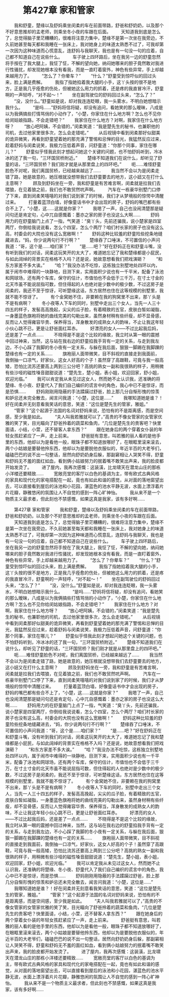 # 　　第427章 家和管家
　　我和舒童，楚缘以及舒妈乘坐闵柔的车在前面带路，舒爸和舒奶奶，以及那个不好意思推却的孟老师，则乘坐冬小夜的车跟在后面。
　　天知道我到底是怎么了，总觉得脑子里茫糟糟的，很难将注意力集中，楚缘不是第一次坐在我旁边，不久前她甚至每天都和我睡在一张床上，我对她身上的味道太熟悉不过了，可我却第一次因为这种味道而心慌意乱，连舒妈与我聊天，我也是有一句没一句的应着，自己都不知道自己在说些什么。
　　车子驶上四环路后，坐在我另一边的舒童忽然将手按在了我大腿上，我怔了怔，不解的望向她，纳闷她哪来的胆子竟然敢对我进行性骚扰，却发现她根本没有看我，而是一直盯着窗外，神色有些异常，手上却越来越用力了。
　　“怎么了？你晕车？”
　　“什么？”舒童受到惊吓似的回过头来，脸上满是费解。
　　我指了指她掐着我大腿的小手，这丫头按的很不是地方，正是我几乎痊愈的伤处，但被她这么用力的抓着，还是疼的我直冒冷汗，舒童啊的一声轻呼，“对不起～！”
　　坐在副驾驶位的舒妈回过头来，“怎么了？”
　　“没，没什么。”舒童如是说，却对我连连眨眼，我一头雾水，不明白她想暗示我什么。
　　“是吗……”舒妈将信将疑，却没有追问，看她笑的那么暧昧，八成是以为我俩搞些打情骂俏的小动作了，“小楚，你家住在什么地方啊？怎么也不见你给闵姑娘指路，不会走错吧？”
　　我家住在什么地方？对啊，我家住在什么地方呀？
　　“放心吧阿姨，不会错的，”闵柔笑道：“我是楚先生的秘书，也兼职他的司机，去过他家里很多次，怎么会走错呢。”
　　从后视镜中看到闵柔那好似甜美的诡异微笑，再看到舒童望着她的那充满了警惕和忌惮的目光，我猛然反应过来，趁着舒妈与闵柔说笑，我极力压低着声音，问舒童道：“你那个同事，家住在哪儿？”
　　舒童似乎怪我此刻才想起问她这个关键的问题，也不怕舒妈听到，冷冰冰的还了我一句，“三环国贸桥附近。”
　　楚缘不知道我们在说什么，却听见了舒童的话，“三环国贸桥？我们刚才就是从那里盘上的四环吧。”
　　呃……难怪舒童脸色不对呢，我们离国贸桥，已经越来越远了……
　　我当然不会以为是闵柔走错了路，她是故意的，她压根就没想带我们去舒童要去的地方，这小妞又在打什么主意啊？
　　顾及到舒妈坐在一旁，我和舒童是有苦难言啊，闵柔就是拉我们去喂狼，在见着狼之前，我们也不敢贸然吭声啊。
　　汽车在一栋豪华别墅门口停了下来，直到闵柔笑嘻嘻的对我们说到家了的时候，我们才从梦境般的惊愕中清醒过来。
　　打量着蓝顶白墙，好像童话书中才会出现的房子，舒妈的嘴巴都有些合不上了，“小楚，这……这就是你家？”
　　我嗯了一声，自己也没闹清楚那是疑问句还是肯定句，心中兀自感慨着：墨亦之家的房子也没这么大啊……
　　舒妈用力的在舒童脑门上点了一指，气笑道：“臭丫头，先前还骗我，说小楚家是四室两厅，你倒给我说说看，怎么个四室，怎么个两厅？咱们村长家的房子也没有这么高，村委会的大院也没有这么宽敞啊！”
　　舒妈这种比较羞的舒童险些挖条地缝藏进去，“妈，你少说两句行不行啊？”
　　楚缘吞了口唾沫，不可置信的小声问我道：“哥，这个是……咱们家？”
　　“是……吧？”好在舒妈正在和舒童斗嘴，没有听到我们的对话，闵柔这玩笑开的太大了，难道她忘记了我和楚缘都是小屁民，与如此阔绰的背景实在格格不入吗？还是说，她故意想看我们把戏演砸？
　　“和东方家差不多大诶。”
　　“哈？”我没办法不吃惊，这栋独立别墅地处四环以内，属于闹市中难得的一块静地，目测下来，实用面积少说也有一千平米，配备了泳池和网球场，还有两个车库，保守的估计，市值怕也不会低于三千万，在寸土寸金的北天市虽不能说屈指可数，但住得起的人也绝对是少数中的极少数，不过这房子是闵柔的，我还不至于惊讶，可听楚缘这话，东方居然也住在这等规模的别墅里，我就不能不惊讶了。
　　有个金窝她不住，非要赖在我的狗窝里不出来，那丫头是不是有病啊？
　　冬小夜等人下车的同时，别墅中走出三个女人，当先一人三十四五的样子，发髻高高挽起，尖尖的瓜子脸，有着精致的五官，皮肤白皙如凝脂，一身墨蓝色旗袍将她的曲线完美的勾勒出来，虽然身材稍有些纤瘦，却不显骨感，反而让人觉得雍容华贵、保养得当，浑身散发的成熟女人的韵味，不止让我这年轻小伙心跳不已，更是让舒爸面红耳赤。
　　好漂亮的女人——不过比起我后妈，还是差了一点点……
　　不晓得是不是这个比较的缘故，我立时从第一眼的震撼中回过神来，当然，这与站在我右边的舒童掐我手背有一定的关系，与走到我左边，不小心踩了我脚的冬小夜有一定关系，与躲在我后面，狠狠一脚踢在我脚踝的楚缘也有一定的关系……
　　旗袍丽人面带微笑，目不斜视的直接走到我面前，我倒抽一口凉气，好家伙，这女人好高的个子！虽然穿了高跟鞋，可竟与我一般高矮，恐怕比流苏还要高上两到三公分吧？高挑的熟女一副和我很熟的样子，用稍微有些沙哑的磁性嗓音甜甜说道：“楚先生，楚小姐，表小姐，欢迎回家，舒小姐，欢迎光临。”
　　我可以肯定我从未见过这女人，然而她不止认识我，还准确的将楚缘、冬小夜、舒童代入了我们自己编织的谎言中的角色，我心中已不是惊讶，而是恐惧……
　　舒妈刚刚用隐蔽的手法蹂躏过舒爸，脸上那几分自惭形愧的惊羡和妒忌还未完全散去，闻言问我道：“小楚，这位是……”
　　我哪知道她是谁？！好在闵柔并无刻意看我笑话的意思，笑道：“这位是楚先生的管家，雅姐。”
　　“管家？”这个起源于法国的名词对舒妈来说，恐怕有的不是距离感，而是空间感，至少我是如此。
　　“夫人叫我若雅就可以了，”高贵的不像女管家的女管家优雅的笑了笑，目光瞄向了舒爸拎着的蔬菜和鱼肉，“几位是楚先生的贵客吧？快里面请，小结，小萱，还不替客人拿东西？”
　　跟在她身后的两个穿着女仆装的年轻女孩赶紧应了一声，走上前来。
　　舒爸挺有意思，叫若雅的丽人看的是他手里的东西，他却以为是看他一般，眼珠子都不知道放哪好了，在眼眶里滚来滚去，两个小姑娘是要替他拎东西，他却以为是要脱他衣服似的，年近半百的大老爷们，磕磕巴巴的说不出一句整话，居然向舒奶奶身后躲，那副窘相让人哭笑不得，舒童和舒妈无不羞的面红如血，看到俩小姑娘努力的抿着嘴不敢笑出声来，我的脸皮都开始发烫了。
　　进了屋内，我再次感慨：这装潢，比龙啸天在潜龙山庄的那栋小洋楼还要精致……
　　宽敞亮堂的客厅以白色的基调为主，带有欧式古典风格的家具和现代化的家电搭配在一起，竟也有如此和谐的感觉，从对面的落地窗望出去，可以直接看到屋后的泳池和小花园，湛蓝色的池水平静无波，水面上漂浮着片片花瓣，静雅悠闲的氛围让人不自觉的感到一阵心旷神怡。
　　我从来不是一个物质主义最求者，但此刻也不禁感慨，如果这真是我家，该有多好啊……

　　第427章 家和管家
　　我和舒童，楚缘以及舒妈乘坐闵柔的车在前面带路，舒爸和舒奶奶，以及那个不好意思推却的孟老师，则乘坐冬小夜的车跟在后面。
　　天知道我到底是怎么了，总觉得脑子里茫糟糟的，很难将注意力集中，楚缘不是第一次坐在我旁边，不久前她甚至每天都和我睡在一张床上，我对她身上的味道太熟悉不过了，可我却第一次因为这种味道而心慌意乱，连舒妈与我聊天，我也是有一句没一句的应着，自己都不知道自己在说些什么。
　　车子驶上四环路后，坐在我另一边的舒童忽然将手按在了我大腿上，我怔了怔，不解的望向她，纳闷她哪来的胆子竟然敢对我进行性骚扰，却发现她根本没有看我，而是一直盯着窗外，神色有些异常，手上却越来越用力了。
　　“怎么了？你晕车？”
　　“什么？”舒童受到惊吓似的回过头来，脸上满是费解。
　　我指了指她掐着我大腿的小手，这丫头按的很不是地方，正是我几乎痊愈的伤处，但被她这么用力的抓着，还是疼的我直冒冷汗，舒童啊的一声轻呼，“对不起～！”
　　坐在副驾驶位的舒妈回过头来，“怎么了？”
　　“没，没什么。”舒童如是说，却对我连连眨眼，我一头雾水，不明白她想暗示我什么。
　　“是吗……”舒妈将信将疑，却没有追问，看她笑的那么暧昧，八成是以为我俩搞些打情骂俏的小动作了，“小楚，你家住在什么地方啊？怎么也不见你给闵姑娘指路，不会走错吧？”
　　我家住在什么地方？对啊，我家住在什么地方呀？
　　“放心吧阿姨，不会错的，”闵柔笑道：“我是楚先生的秘书，也兼职他的司机，去过他家里很多次，怎么会走错呢。”
　　从后视镜中看到闵柔那好似甜美的诡异微笑，再看到舒童望着她的那充满了警惕和忌惮的目光，我猛然反应过来，趁着舒妈与闵柔说笑，我极力压低着声音，问舒童道：“你那个同事，家住在哪儿？”
　　舒童似乎怪我此刻才想起问她这个关键的问题，也不怕舒妈听到，冷冰冰的还了我一句，“三环国贸桥附近。”
　　楚缘不知道我们在说什么，却听见了舒童的话，“三环国贸桥？我们刚才就是从那里盘上的四环吧。”
　　呃……难怪舒童脸色不对呢，我们离国贸桥，已经越来越远了……
　　我当然不会以为是闵柔走错了路，她是故意的，她压根就没想带我们去舒童要去的地方，这小妞又在打什么主意啊？
　　顾及到舒妈坐在一旁，我和舒童是有苦难言啊，闵柔就是拉我们去喂狼，在见着狼之前，我们也不敢贸然吭声啊。
　　汽车在一栋豪华别墅门口停了下来，直到闵柔笑嘻嘻的对我们说到家了的时候，我们才从梦境般的惊愕中清醒过来。
　　打量着蓝顶白墙，好像童话书中才会出现的房子，舒妈的嘴巴都有些合不上了，“小楚，这……这就是你家？”
　　我嗯了一声，自己也没闹清楚那是疑问句还是肯定句，心中兀自感慨着：墨亦之家的房子也没这么大啊……
　　舒妈用力的在舒童脑门上点了一指，气笑道：“臭丫头，先前还骗我，说小楚家是四室两厅，你倒给我说说看，怎么个四室，怎么个两厅？咱们村长家的房子也没有这么高，村委会的大院也没有这么宽敞啊！”
　　舒妈这种比较羞的舒童险些挖条地缝藏进去，“妈，你少说两句行不行啊？”
　　楚缘吞了口唾沫，不可置信的小声问我道：“哥，这个是……咱们家？”
　　“是……吧？”好在舒妈正在和舒童斗嘴，没有听到我们的对话，闵柔这玩笑开的太大了，难道她忘记了我和楚缘都是小屁民，与如此阔绰的背景实在格格不入吗？还是说，她故意想看我们把戏演砸？
　　“和东方家差不多大诶。”
　　“哈？”我没办法不吃惊，这栋独立别墅地处四环以内，属于闹市中难得的一块静地，目测下来，实用面积少说也有一千平米，配备了泳池和网球场，还有两个车库，保守的估计，市值怕也不会低于三千万，在寸土寸金的北天市虽不能说屈指可数，但住得起的人也绝对是少数中的极少数，不过这房子是闵柔的，我还不至于惊讶，可听楚缘这话，东方居然也住在这等规模的别墅里，我就不能不惊讶了。
　　有个金窝她不住，非要赖在我的狗窝里不出来，那丫头是不是有病啊？
　　冬小夜等人下车的同时，别墅中走出三个女人，当先一人三十四五的样子，发髻高高挽起，尖尖的瓜子脸，有着精致的五官，皮肤白皙如凝脂，一身墨蓝色旗袍将她的曲线完美的勾勒出来，虽然身材稍有些纤瘦，却不显骨感，反而让人觉得雍容华贵、保养得当，浑身散发的成熟女人的韵味，不止让我这年轻小伙心跳不已，更是让舒爸面红耳赤。
　　好漂亮的女人——不过比起我后妈，还是差了一点点……
　　不晓得是不是这个比较的缘故，我立时从第一眼的震撼中回过神来，当然，这与站在我右边的舒童掐我手背有一定的关系，与走到我左边，不小心踩了我脚的冬小夜有一定关系，与躲在我后面，狠狠一脚踢在我脚踝的楚缘也有一定的关系……
　　旗袍丽人面带微笑，目不斜视的直接走到我面前，我倒抽一口凉气，好家伙，这女人好高的个子！虽然穿了高跟鞋，可竟与我一般高矮，恐怕比流苏还要高上两到三公分吧？高挑的熟女一副和我很熟的样子，用稍微有些沙哑的磁性嗓音甜甜说道：“楚先生，楚小姐，表小姐，欢迎回家，舒小姐，欢迎光临。”
　　我可以肯定我从未见过这女人，然而她不止认识我，还准确的将楚缘、冬小夜、舒童代入了我们自己编织的谎言中的角色，我心中已不是惊讶，而是恐惧……
　　舒妈刚刚用隐蔽的手法蹂躏过舒爸，脸上那几分自惭形愧的惊羡和妒忌还未完全散去，闻言问我道：“小楚，这位是……”
　　我哪知道她是谁？！好在闵柔并无刻意看我笑话的意思，笑道：“这位是楚先生的管家，雅姐。”
　　“管家？”这个起源于法国的名词对舒妈来说，恐怕有的不是距离感，而是空间感，至少我是如此。
　　“夫人叫我若雅就可以了，”高贵的不像女管家的女管家优雅的笑了笑，目光瞄向了舒爸拎着的蔬菜和鱼肉，“几位是楚先生的贵客吧？快里面请，小结，小萱，还不替客人拿东西？”
　　跟在她身后的两个穿着女仆装的年轻女孩赶紧应了一声，走上前来。
　　舒爸挺有意思，叫若雅的丽人看的是他手里的东西，他却以为是看他一般，眼珠子都不知道放哪好了，在眼眶里滚来滚去，两个小姑娘是要替他拎东西，他却以为是要脱他衣服似的，年近半百的大老爷们，磕磕巴巴的说不出一句整话，居然向舒奶奶身后躲，那副窘相让人哭笑不得，舒童和舒妈无不羞的面红如血，看到俩小姑娘努力的抿着嘴不敢笑出声来，我的脸皮都开始发烫了。
　　进了屋内，我再次感慨：这装潢，比龙啸天在潜龙山庄的那栋小洋楼还要精致……
　　宽敞亮堂的客厅以白色的基调为主，带有欧式古典风格的家具和现代化的家电搭配在一起，竟也有如此和谐的感觉，从对面的落地窗望出去，可以直接看到屋后的泳池和小花园，湛蓝色的池水平静无波，水面上漂浮着片片花瓣，静雅悠闲的氛围让人不自觉的感到一阵心旷神怡。
　　我从来不是一个物质主义最求者，但此刻也不禁感慨，如果这真是我家，该有多好啊……
